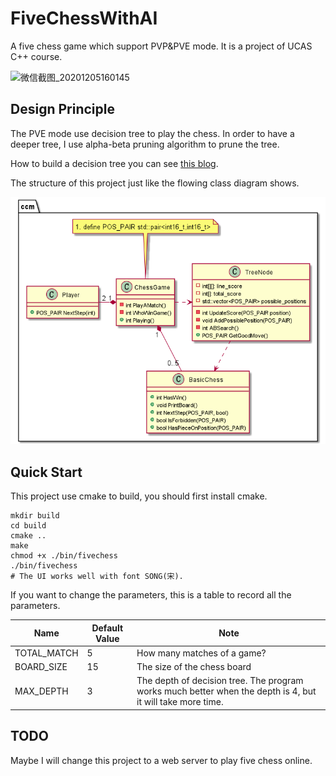 # FiveChessWithAI
A five chess game which support PVP&amp;PVE mode. It is a project of UCAS C++ course.

![微信截图_20201205160145](https://img.ccm.ink/微信截图_20201205160145.png)

## Design Principle
The PVE mode use decision tree to play the chess.
In order to have a deeper tree, I use alpha-beta pruning algorithm to prune the tree.

How to build a decision tree you can see [this blog](https://kimlongli.github.io/2016/12/14/%E5%A6%82%E4%BD%95%E8%AE%BE%E8%AE%A1%E4%B8%80%E4%B8%AA%E8%BF%98%E5%8F%AF%E4%BB%A5%E7%9A%84%E4%BA%94%E5%AD%90%E6%A3%8BAI/).

The structure of this project just like the flowing class diagram shows.

![ClassDaigram](ClassDiagram.png)

## Quick Start
This project use cmake to build, you should first install cmake.
```shell
mkdir build
cd build
cmake ..
make
chmod +x ./bin/fivechess
./bin/fivechess
# The UI works well with font SONG(宋).
```

If you want to change the parameters, this is a table to record all the parameters.

| Name        | Default Value | Note                                                         |
| ----------- | ------------- | ------------------------------------------------------------ |
| TOTAL_MATCH | 5             | How many matches of a game?                                  |
| BOARD_SIZE  | 15            | The size of the chess board                                  |
| MAX_DEPTH   | 3             | The depth of decision tree. The program works much better when the depth is 4, but it will take more time. |



## TODO

Maybe I will change this project to a web server to play five chess online.
